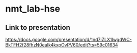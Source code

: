 # nmt_lab-hse
## Link to presentation
https://docs.google.com/presentation/d/1nd7iZLX1IwgdWC-BkTFH2f28fhzN0eaIk4kxpOvPV60/edit?ts=59c01634
